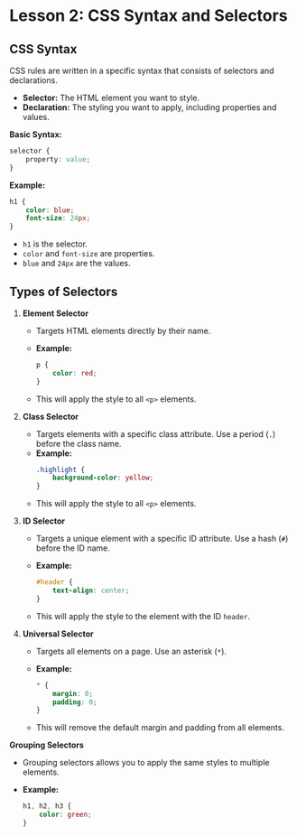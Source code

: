 # **Lesson 2: CSS Syntax and Selectors**

## **CSS Syntax**

CSS rules are written in a specific syntax that consists of selectors and declarations.

- **Selector:** The HTML element you want to style.
- **Declaration:** The styling you want to apply, including properties and values.

**Basic Syntax:**

```css
selector {
    property: value;
}
```

**Example:**
```css
h1 {
    color: blue;
    font-size: 24px;
}
```
-   `h1` is the selector.
-   `color` and `font-size` are properties.
-   `blue` and `24px` are the values.

## **Types of Selectors**

1.  **Element Selector**
    
    -   Targets HTML elements directly by their name.
        
    -   **Example:**
	    ```css
		p {
		    color: red;
		}
		```

	- This will apply the style to all `<p>` elements.

2.  **Class Selector**
    
    -   Targets elements with a specific class attribute. Use a period (`.`) before the class name.        
    -   **Example:**
		```css
		.highlight {
		    background-color: yellow;
		}
		```
    -  This will apply the style to all `<p>` elements.

3. **ID Selector**

   - Targets a unique element with a specific ID attribute. Use a hash (`#`) before the ID name.     
   - **Example:**

     ```css
     #header {
         text-align: center;
     }
     ```

   - This will apply the style to the element with the ID `header`.

4. **Universal Selector**

	- Targets all elements on a page. Use an asterisk (`*`).
	- **Example:**

	  ```css
	  * {
	      margin: 0;
	      padding: 0;
	  }
	  ```
	- This will remove the default margin and padding from all elements.

**Grouping Selectors**

  - Grouping selectors allows you to apply the same styles to multiple elements.

- **Example:**

  ```css
  h1, h2, h3 {
      color: green;
  }
  ```

<!--stackedit_data:
eyJoaXN0b3J5IjpbMzUyMTI2MjFdfQ==
-->